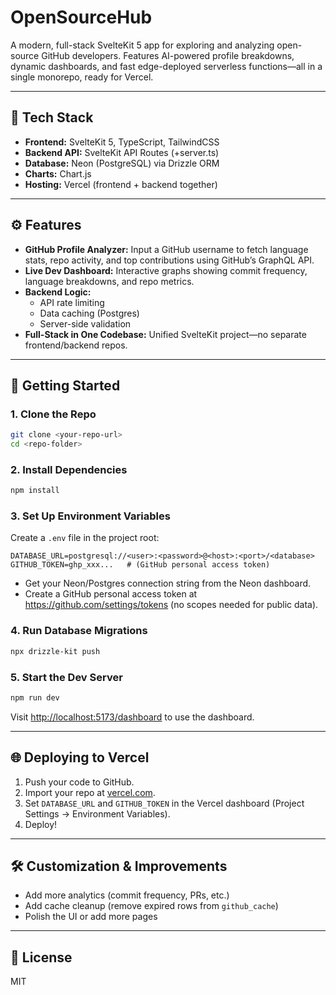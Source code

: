 # OpenSourceHub

A modern, full-stack SvelteKit 5 app for exploring and analyzing open-source GitHub developers. Features AI-powered profile breakdowns, dynamic dashboards, and fast edge-deployed serverless functions—all in a single monorepo, ready for Vercel.

---

## 🧱 Tech Stack
- **Frontend:** SvelteKit 5, TypeScript, TailwindCSS
- **Backend API:** SvelteKit API Routes (+server.ts)
- **Database:** Neon (PostgreSQL) via Drizzle ORM
- **Charts:** Chart.js
- **Hosting:** Vercel (frontend + backend together)

---

## ⚙️ Features
- **GitHub Profile Analyzer:** Input a GitHub username to fetch language stats, repo activity, and top contributions using GitHub’s GraphQL API.
- **Live Dev Dashboard:** Interactive graphs showing commit frequency, language breakdowns, and repo metrics.
- **Backend Logic:**
  - API rate limiting
  - Data caching (Postgres)
  - Server-side validation
- **Full-Stack in One Codebase:** Unified SvelteKit project—no separate frontend/backend repos.

---

## 🚀 Getting Started

### 1. Clone the Repo
```sh
git clone <your-repo-url>
cd <repo-folder>
```

### 2. Install Dependencies
```sh
npm install
```

### 3. Set Up Environment Variables
Create a `.env` file in the project root:
```
DATABASE_URL=postgresql://<user>:<password>@<host>:<port>/<database>
GITHUB_TOKEN=ghp_xxx...   # (GitHub personal access token)
```
- Get your Neon/Postgres connection string from the Neon dashboard.
- Create a GitHub personal access token at https://github.com/settings/tokens (no scopes needed for public data).

### 4. Run Database Migrations
```sh
npx drizzle-kit push
```

### 5. Start the Dev Server
```sh
npm run dev
```
Visit [http://localhost:5173/dashboard](http://localhost:5173/dashboard) to use the dashboard.

---

## 🌐 Deploying to Vercel
1. Push your code to GitHub.
2. Import your repo at [vercel.com](https://vercel.com/).
3. Set `DATABASE_URL` and `GITHUB_TOKEN` in the Vercel dashboard (Project Settings → Environment Variables).
4. Deploy!

---

## 🛠️ Customization & Improvements
- Add more analytics (commit frequency, PRs, etc.)
- Add cache cleanup (remove expired rows from `github_cache`)
- Polish the UI or add more pages

---

## 📄 License
MIT
